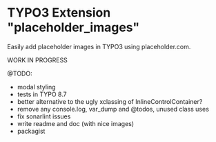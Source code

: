 # TYPO3 Extension "placeholder_images"
Easily add placeholder images in TYPO3 using placeholder.com.

WORK IN PROGRESS

@TODO:
- modal styling
- tests in TYPO 8.7
- better alternative to the ugly xclassing of InlineControlContainer?
- remove any console.log, var_dump and @todos, unused class uses
- fix sonarlint issues 
- write readme and doc (with nice images)
- packagist